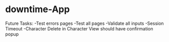 # downtime-App

Future Tasks: 
-Test errors pages
-Test all pages
-Validate all inputs
-Session Timeout
-Character Delete in Character View should have confirmation popup
